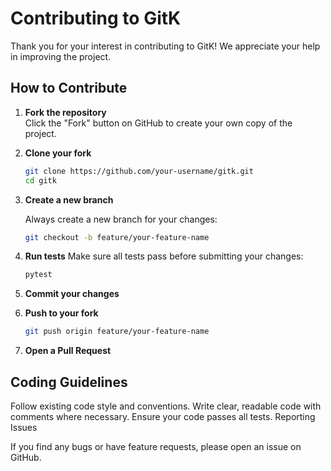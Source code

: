 # Contributing to GitK

Thank you for your interest in contributing to GitK! We appreciate your help in improving the project.

## How to Contribute

1. **Fork the repository**  
   Click the "Fork" button on GitHub to create your own copy of the project.

2. **Clone your fork**  
   ```bash
   git clone https://github.com/your-username/gitk.git
   cd gitk
   ```
   
3. **Create a new branch**  


   Always create a new branch for your changes:

   ```bash
   git checkout -b feature/your-feature-name
   ```

4. **Run tests**
   Make sure all tests pass before submitting your changes:
   ```bash
   pytest
   ```
   
5. **Commit your changes**
   
6. **Push to your fork**
   ```bash
   git push origin feature/your-feature-name
   ```

7. **Open a Pull Request**


## Coding Guidelines

  Follow existing code style and conventions.
  Write clear, readable code with comments where necessary.
  Ensure your code passes all tests.
  Reporting Issues
  
  If you find any bugs or have feature requests, please open an issue on GitHub.
